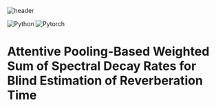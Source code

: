 ![header](https://capsule-render.vercel.app/api?type=Rect&color=auto&height=300&section=header&text=Blind%20T60%20Estimation&fontSize=70&textBg=true)

![Python](https://img.shields.io/badge/Python-3776AB?style=flat-square&logo=Python&logoColor=yellow)
![Pytorch](https://img.shields.io/badge/Pytorch-EE4C2C?style=flat-square&logo=Pytorch&logoColor=black)
# Attentive Pooling-Based Weighted Sum of Spectral Decay Rates for Blind Estimation of Reverberation Time 

